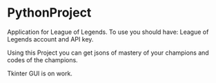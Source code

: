 # PythonProject

Application for League of Legends. To use you should have: League of Legends account and API key.

Using this Project you can get jsons of mastery of your champions and codes of the champions.

Tkinter GUI is on work.
